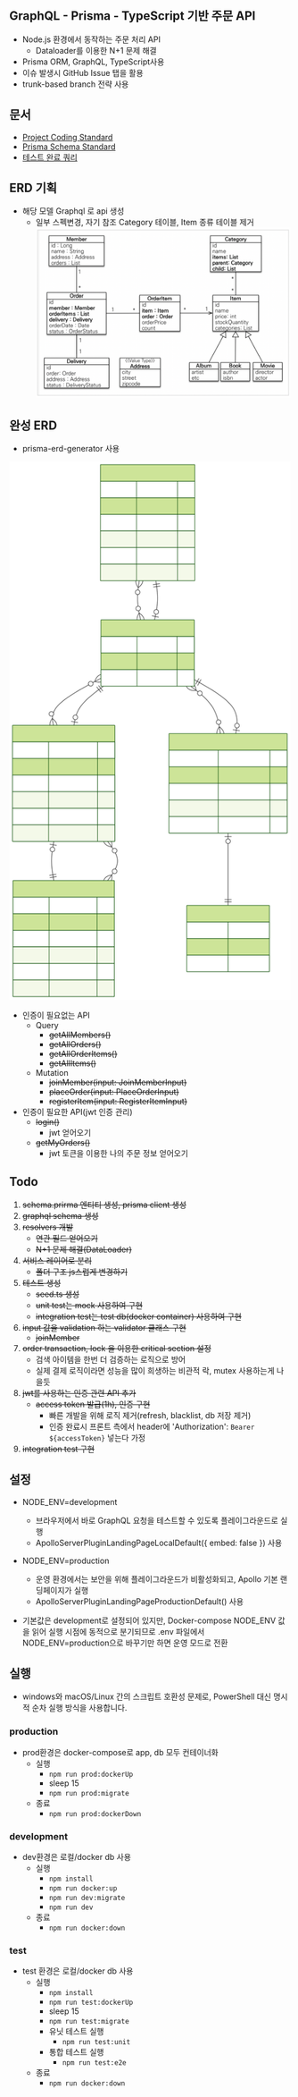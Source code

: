 
## GraphQL - Prisma - TypeScript 기반 주문 API

- Node.js 환경에서 동작하는 주문 처리 API
    - Dataloader를 이용한 N+1 문제 해결
- Prisma ORM, GraphQL, TypeScript사용
- 이슈 발생시 GitHub Issue 탭을 활용
- trunk-based branch 전략 사용


## 문서

- [Project Coding Standard](docs/ProjectCodingStandard.md)
- [Prisma Schema Standard](docs/PrismaSchemaStandard.md)
- [테스트 완료 쿼리](docs/testCompleteQuery.md)


## ERD 기획
- 해당 모델 Graphql 로 api 생성
    - 일부 스펙변경, 자기 참조 Category 테이블, Item 종류 테이블 제거
![model1](images/model.webp)

## 완성 ERD

- prisma-erd-generator 사용

![model2](prisma/erd/ERD.svg)
- 인증이 필요없는 API
    - Query
        - ~~getAllMembers()~~
        - ~~getAllOrders()~~
        - ~~getAllOrderItems()~~
        - ~~getAllItems()~~
    - Mutation
        - ~~joinMember(input: JoinMemberInput)~~
        - ~~placeOrder(input: PlaceOrderInput)~~
        - ~~registerItem(input: RegisterItemInput)~~
- 인증이 필요한 API(jwt 인증 관리)
    - ~~login()~~
        - jwt 얻어오기
    - ~~getMyOrders()~~
        - jwt 토큰을 이용한 나의 주문 정보 얻어오기

## Todo

1. ~~schema.prirma 엔티티 생성, prisma client 생성~~
2. ~~graphql schema 생성~~
3. ~~resolvers 개발~~
    - ~~연관 필드 얻어오기~~
    - ~~N+1 문제 해결(DataLoader)~~
4. ~~서비스 레이어로 분리~~
    - ~~폴더 구조 js스럽게 변경하기~~
5. ~~테스트 생성~~
    - ~~seed.ts 생성~~
    - ~~unit test는 mock 사용하여 구현~~
    - ~~integration test는 test db(docker container) 사용하여 구현~~
6. ~~input 값을 validation 하는 validator 클래스 구현~~
    - ~~joinMember~~
7. ~~order transaction, lock 을 이용한 critical section 설정~~
    - 검색 아이템을 한번 더 검증하는 로직으로 방어
    - 실제 결제 로직이라면 성능을 많이 희생하는 비관적 락, mutex 사용하는게 나을듯
8. ~~jwt를 사용하는 인증 관련 API 추가~~
    - ~~access token 발급(1h), 인증 구현~~
        - 빠른 개발을 위해 로직 제거(refresh, blacklist, db 저장 제거)
        - 인증 완료시 프론트 측에서 header에 'Authorization': `Bearer ${accessToken}` 넣는다 가정
9. ~~integration test 구현~~
## 설정

- NODE_ENV=development
    - 브라우저에서 바로 GraphQL 요청을 테스트할 수 있도록 플레이그라운드로 실행
    - ApolloServerPluginLandingPageLocalDefault({ embed: false }) 사용

- NODE_ENV=production
    - 운영 환경에서는 보안을 위해 플레이그라운드가 비활성화되고, Apollo 기본 랜딩페이지가 실행
    - ApolloServerPluginLandingPageProductionDefault() 사용

- 기본값은 development로 설정되어 있지만, Docker-compose NODE_ENV 값을 읽어 실행 시점에 동적으로 분기되므로 .env 파일에서 NODE_ENV=production으로 바꾸기만 하면 운영 모드로 전환


## 실행

- windows와 macOS/Linux 간의 스크립트 호환성 문제로, PowerShell 대신 명시적 순차 실행 방식을 사용합니다.

### production
- prod환경은 docker-compose로 app, db 모두 컨테이너화
    - 실행
        - `npm run prod:dockerUp`
        - sleep 15
        - `npm run prod:migrate`
    - 종료
        - `npm run prod:dockerDown`
### development
- dev환경은 로컬/docker db 사용
    - 실행
        - `npm install`
        - `npm run docker:up`
        - `npm run dev:migrate`
        - `npm run dev`
    - 종료
        - `npm run docker:down`
### test
- test 환경은 로컬/docker db 사용
    - 실행
        - `npm install`
        - `npm run test:dockerUp`
        - sleep 15
        - `npm run test:migrate`
        - 유닛 테스트 실행
            - `npm run test:unit`
        - 통합 테스트 실행
            - `npm run test:e2e`
    - 종료
        - `npm run docker:down`
